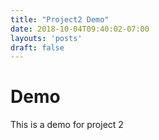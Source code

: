 ```yaml
---
title: "Project2 Demo"
date: 2018-10-04T09:40:02-07:00
layouts: 'posts'
draft: false
---
```

# Demo
This is a demo for project 2

